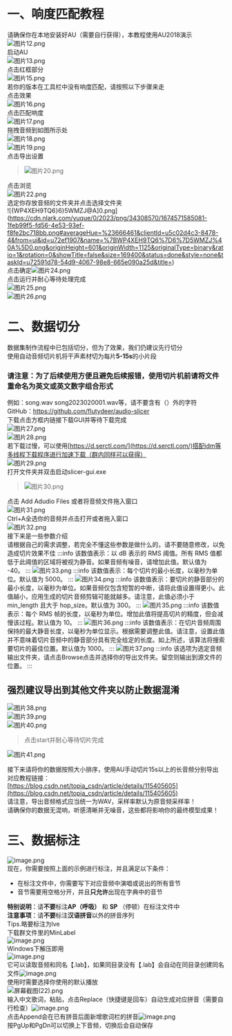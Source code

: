 <a name="yZ7H2"></a>
# 一、响度匹配教程
请确保你在本地安装好AU（需要自行获得），本教程使用AU2018演示<br />![图片12.png](https://cdn.nlark.com/yuque/0/2023/png/34308570/1674569186587-b888c962-5be1-46e5-8bc0-c61a826bba8c.png#averageHue=%23525151&clientId=u5c02d4c3-8478-4&from=ui&id=u96c7a7bb&name=%E5%9B%BE%E7%89%8712.png&originHeight=941&originWidth=951&originalType=binary&ratio=1&rotation=0&showTitle=false&size=477482&status=done&style=none&taskId=u526533bc-da83-4f1f-9918-9ddc55acf66&title=)<br />启动AU<br />![图片13.png](https://cdn.nlark.com/yuque/0/2023/png/34308570/1674569256157-60d4d005-df96-4771-b27d-a171e7de3eb2.png#averageHue=%23272727&clientId=u5c02d4c3-8478-4&from=ui&id=ucba36703&name=%E5%9B%BE%E7%89%8713.png&originHeight=1024&originWidth=1920&originalType=binary&ratio=1&rotation=0&showTitle=false&size=80551&status=done&style=none&taskId=u00851761-ee00-42f9-8e4a-dfd5c034d37&title=)<br />点击红框部分<br />![图片15.png](https://cdn.nlark.com/yuque/0/2023/png/34308570/1674569359665-bec9f4eb-dfaf-4cdb-8753-20a15521ef7d.png#averageHue=%23272727&clientId=u5c02d4c3-8478-4&from=ui&id=u325b3021&name=%E5%9B%BE%E7%89%8715.png&originHeight=1016&originWidth=1920&originalType=binary&ratio=1&rotation=0&showTitle=false&size=108993&status=done&style=none&taskId=u32ad4cde-3708-4de7-b434-4c8cb3cac82&title=)<br />若你的版本在工具栏中没有响度匹配，请按照以下步骤来走<br />点击效果<br />![图片16.png](https://cdn.nlark.com/yuque/0/2023/png/34308570/1674569420931-7342c86d-5fe8-4da2-a1c6-a29451e1177b.png#averageHue=%23434343&clientId=u5c02d4c3-8478-4&from=ui&id=ue9bd924d&name=%E5%9B%BE%E7%89%8716.png&originHeight=1019&originWidth=1920&originalType=binary&ratio=1&rotation=0&showTitle=false&size=130019&status=done&style=none&taskId=u4625cc66-1bdf-44af-beb8-7e5c237bed3&title=)<br />点击匹配响度<br />![图片17.png](https://cdn.nlark.com/yuque/0/2023/png/34308570/1674569470552-17fa60b8-098a-437d-94e3-1dd8f4bd42e2.png#averageHue=%23434342&clientId=u5c02d4c3-8478-4&from=ui&id=uf4105de1&name=%E5%9B%BE%E7%89%8717.png&originHeight=1019&originWidth=1920&originalType=binary&ratio=1&rotation=0&showTitle=false&size=130015&status=done&style=none&taskId=u6def6ecb-b7c9-4620-b85f-4f98fa0d799&title=)<br />拖拽音频到如图所示处<br />![图片18.png](https://cdn.nlark.com/yuque/0/2023/png/34308570/1674569526235-ffdb3e33-5628-478c-9648-2d6071e373ff.png#averageHue=%23dbc46a&clientId=u5c02d4c3-8478-4&from=ui&id=ucf32b99e&name=%E5%9B%BE%E7%89%8718.png&originHeight=1024&originWidth=1920&originalType=binary&ratio=1&rotation=0&showTitle=false&size=183001&status=done&style=none&taskId=u1b77521c-5d35-4e47-a779-d7a426df5a0&title=)<br />![图片19.png](https://cdn.nlark.com/yuque/0/2023/png/34308570/1674570652749-6b8a5825-762c-46f5-8bb0-d0542c7f47ea.png#averageHue=%23282828&clientId=u5c02d4c3-8478-4&from=ui&id=ub843b12a&name=%E5%9B%BE%E7%89%8719.png&originHeight=1021&originWidth=1920&originalType=binary&ratio=1&rotation=0&showTitle=false&size=113131&status=done&style=none&taskId=u248d8d7b-c8a2-4077-a30a-b0b25429993&title=)<br />点击导出设置
> ![图片20.png](https://cdn.nlark.com/yuque/0/2023/png/34308570/1674571015900-518d9336-761e-4513-8a81-fa9c41d52116.png#averageHue=%23282828&clientId=u5c02d4c3-8478-4&from=ui&id=u0d6823b5&name=%E5%9B%BE%E7%89%8720.png&originHeight=1021&originWidth=1920&originalType=binary&ratio=1&rotation=0&showTitle=false&size=138485&status=done&style=none&taskId=ua612516d-7faf-4227-9f0e-d965e7003e9&title=)

点击浏览<br />![图片22.png](https://cdn.nlark.com/yuque/0/2023/png/34308570/1674571141053-dd76e96c-6319-4ce8-b535-fe89e2e754f0.png#averageHue=%23282828&clientId=u5c02d4c3-8478-4&from=ui&id=u1889f8f7&name=%E5%9B%BE%E7%89%8722.png&originHeight=1021&originWidth=1920&originalType=binary&ratio=1&rotation=0&showTitle=false&size=176708&status=done&style=none&taskId=uc534b33c-8d60-42aa-b326-cb80331e9b9&title=)<br />选定你存放音频的文件夹并点击选择文件夹<br />![{WP4XEH9TQ6}6}5WMZJ@A]0.png](https://cdn.nlark.com/yuque/0/2023/png/34308570/1674571585081-1feb99f5-fd56-4e53-93ef-f8fe2bc718bb.png#averageHue=%23666461&clientId=u5c02d4c3-8478-4&from=ui&id=u72ef1907&name=%7BWP4XEH9TQ6%7D6%7D5WMZJ%40A%5D0.png&originHeight=601&originWidth=1125&originalType=binary&ratio=1&rotation=0&showTitle=false&size=169400&status=done&style=none&taskId=u72591d78-54d9-4067-98e8-665e090a25d&title=)<br />点击确定![图片24.png](https://cdn.nlark.com/yuque/0/2023/png/34308570/1674571846377-669d731f-acdd-4a7c-a7f2-89e0b0dbcf8c.png#averageHue=%23282827&clientId=u5c02d4c3-8478-4&from=ui&id=uddf1ee12&name=%E5%9B%BE%E7%89%8724.png&originHeight=1021&originWidth=1920&originalType=binary&ratio=1&rotation=0&showTitle=false&size=150971&status=done&style=none&taskId=u72df0ab4-67b7-4a20-b822-03e58c14a00&title=)<br />点击运行并耐心等待处理完成<br />![图片25.png](https://cdn.nlark.com/yuque/0/2023/png/34308570/1674571909869-dc8c3a8f-5832-45ab-b077-783bcc7a41ee.png#averageHue=%23282828&clientId=u5c02d4c3-8478-4&from=ui&id=u0e1144a0&name=%E5%9B%BE%E7%89%8725.png&originHeight=443&originWidth=830&originalType=binary&ratio=1&rotation=0&showTitle=false&size=64629&status=done&style=none&taskId=u4d6bed75-a6ea-4975-89dd-bf4815eebb6&title=)<br />![图片26.png](https://cdn.nlark.com/yuque/0/2023/png/34308570/1674571945750-c07acadf-129c-4de4-9207-c1b2cf482345.png#averageHue=%23292828&clientId=u5c02d4c3-8478-4&from=ui&id=uc3ead366&name=%E5%9B%BE%E7%89%8726.png&originHeight=1014&originWidth=1920&originalType=binary&ratio=1&rotation=0&showTitle=false&size=126823&status=done&style=none&taskId=ua5837ff5-014e-4505-b631-d53a0f52404&title=)
<a name="sPyj2"></a>
# 二、数据切分
数据集制作流程中已包括切分，但为了效果，我们仍建议先行切分<br />使用自动音频切片机将干声素材切为每片**5-15s**的小片段
<a name="XxiDB"></a>
### 请注意：为了后续使用方便且避免后续报错，使用切片机前请将文件重命名为英文或英文数字组合形式
例如：song.wav   song2023020001.wav等，请不要含有（）外的字符<br />GitHub：https://github.com/flutydeer/audio-slicer<br />下载点击方框内链接下载GUI并等待下载完成<br />![图片27.png](https://cdn.nlark.com/yuque/0/2023/png/34308570/1674572134981-a6950792-0420-4cd0-b9e7-d7068a4ca8d8.png#averageHue=%2389c789&clientId=u5c02d4c3-8478-4&from=ui&id=u11a45989&name=%E5%9B%BE%E7%89%8727.png&originHeight=852&originWidth=1872&originalType=binary&ratio=1&rotation=0&showTitle=false&size=168826&status=done&style=none&taskId=u24ed3493-97be-4ef6-b41e-7f12d2aff03&title=)<br />![图片28.png](https://cdn.nlark.com/yuque/0/2023/png/34308570/1674572194066-264ebb23-7c36-49c4-9564-1f8e94667b89.png#averageHue=%23fefefe&clientId=u5c02d4c3-8478-4&from=ui&id=u85a40d89&name=%E5%9B%BE%E7%89%8728.png&originHeight=882&originWidth=1887&originalType=binary&ratio=1&rotation=0&showTitle=false&size=90294&status=done&style=none&taskId=u56e58c4f-da7f-4d8b-93de-2093235c9f1&title=)<br />若下载过慢，可以使用[https://d.serctl.com/](https://d.serctl.com/)搭配idm等多线程下载程序进行加速下载（群内同样可以获得）<br />![图片29.png](https://cdn.nlark.com/yuque/0/2023/png/34308570/1674572247222-add6ef16-1d03-4fd9-94c8-5398197d90a8.png#averageHue=%2390a2ce&clientId=u5c02d4c3-8478-4&from=ui&id=u17714768&name=%E5%9B%BE%E7%89%8729.png&originHeight=1016&originWidth=1920&originalType=binary&ratio=1&rotation=0&showTitle=false&size=1827751&status=done&style=none&taskId=uad26cc86-a686-49da-8435-64a31f77c36&title=)<br />打开文件夹并双击启动slicer-gui.exe
> ![图片30.png](https://cdn.nlark.com/yuque/0/2023/png/34308570/1674572362413-934186ef-ec40-4e0d-ba75-5b7413c10a9f.png#averageHue=%23e7e6e4&clientId=u5c02d4c3-8478-4&from=ui&id=ub82ebb4e&name=%E5%9B%BE%E7%89%8730.png&originHeight=882&originWidth=1345&originalType=binary&ratio=1&rotation=0&showTitle=false&size=134774&status=done&style=none&taskId=u248d30c3-5f1f-426a-b5d2-83a6a422f3a&title=)

点击 Add Adudio Files 或者将音频文件拖入窗口<br />![图片31.png](https://cdn.nlark.com/yuque/0/2023/png/34308570/1674572649094-cfb426ef-0a4d-47e8-a63d-bb8abae63b0d.png#averageHue=%23eee5a2&clientId=u5c02d4c3-8478-4&from=ui&id=u70af5e98&name=%E5%9B%BE%E7%89%8731.png&originHeight=1024&originWidth=1920&originalType=binary&ratio=1&rotation=0&showTitle=false&size=727168&status=done&style=none&taskId=u08ee70fc-efe2-40d3-b75a-994c5e28a11&title=)<br />Ctrl+A全选你的音频并点击打开或者拖入窗口<br />![图片32.png](https://cdn.nlark.com/yuque/0/2023/png/34308570/1674572790496-1b992d6e-2d6f-42d2-8e40-7fe682dd9229.png#averageHue=%23e4de74&clientId=u5c02d4c3-8478-4&from=ui&id=u8413b885&name=%E5%9B%BE%E7%89%8732.png&originHeight=1017&originWidth=1920&originalType=binary&ratio=1&rotation=0&showTitle=false&size=687407&status=done&style=none&taskId=u561def55-03ae-4a67-a81e-cd0ca8f1722&title=)<br />接下来是一些参数介绍<br />请根据自己的需求调整，若完全不懂这些参数是做什么的，请不要随意修改，以免造成切片效果不佳
:::info
该数值表示：以 dB 表示的 RMS 阈值。所有 RMS 值都低于此阈值的区域将被视为静音。如果音频有噪音，请增加此值。默认值为 -40。
:::
![图片33.png](https://cdn.nlark.com/yuque/0/2023/png/34308570/1674572828293-8c41e01a-5da2-4590-bb5d-c9f306baf08f.png#averageHue=%23edeaac&clientId=u5c02d4c3-8478-4&from=ui&id=uf9c71b9c&name=%E5%9B%BE%E7%89%8733.png&originHeight=1038&originWidth=1920&originalType=binary&ratio=1&rotation=0&showTitle=false&size=753731&status=done&style=none&taskId=ucaec1ddf-d921-4d9e-8bfe-158a625485f&title=)
:::info
该数值表示：每个切片的最小长度，以毫秒为单位。默认值为 5000。
:::
![图片34.png](https://cdn.nlark.com/yuque/0/2023/png/34308570/1674572949610-869cf43c-723e-439a-b0c2-b976af158242.png#averageHue=%23edeaac&clientId=u5c02d4c3-8478-4&from=ui&id=u73d18ec6&name=%E5%9B%BE%E7%89%8734.png&originHeight=1038&originWidth=1920&originalType=binary&ratio=1&rotation=0&showTitle=false&size=753900&status=done&style=none&taskId=u2dfc05ce-49f7-490a-8832-cc09ea9caa7&title=)
:::info
该数值表示：要切片的静音部分的最小长度，以毫秒为单位。如果音频仅包含短暂的中断，请将此值设置得更小。此值越小，应用生成的切片音频剪辑可能就越多。请注意，此值必须小于 min_length 且大于 hop_size。默认值为 300。
:::
![图片35.png](https://cdn.nlark.com/yuque/0/2023/png/34308570/1674572986238-ca603ec5-f25a-45dd-b74e-c3f75a8282e2.png#averageHue=%23edeaac&clientId=u5c02d4c3-8478-4&from=ui&id=u5a3bf03d&name=%E5%9B%BE%E7%89%8735.png&originHeight=1038&originWidth=1920&originalType=binary&ratio=1&rotation=0&showTitle=false&size=753881&status=done&style=none&taskId=u15f1c54e-0c8c-4adb-a660-30e86c490b0&title=)
:::info
该数值表示：每个 RMS 帧的长度，以毫秒为单位。增加此值将提高切片的精度，但会减慢该过程。默认值为 10。
:::
![图片36.png](https://cdn.nlark.com/yuque/0/2023/png/34308570/1674573019149-344acac4-6880-4fc0-b37b-564ffbbab0ce.png#averageHue=%23edeaac&clientId=u5c02d4c3-8478-4&from=ui&id=uae635d74&name=%E5%9B%BE%E7%89%8736.png&originHeight=1038&originWidth=1920&originalType=binary&ratio=1&rotation=0&showTitle=false&size=753830&status=done&style=none&taskId=u99dd07f8-8377-456b-935e-da297dc6033&title=)
:::info
该数值表示：在切片音频周围保持的最大静音长度，以毫秒为单位显示。根据需要调整此值。请注意，设置此值并不意味着切片音频中的静音部分具有完全给定的长度。如上所述，该算法将搜索要切片的最佳位置。默认值为 1000。
:::
![图片37.png](https://cdn.nlark.com/yuque/0/2023/png/34308570/1674573047478-ab783f60-b369-45b7-84d9-b7e3cd427218.png#averageHue=%23edeaac&clientId=u5c02d4c3-8478-4&from=ui&id=u357caf6d&name=%E5%9B%BE%E7%89%8737.png&originHeight=1038&originWidth=1920&originalType=binary&ratio=1&rotation=0&showTitle=false&size=753926&status=done&style=none&taskId=u6116d8bc-88f7-4564-86b6-a2ccdbf9969&title=)
:::info
该选项为选定音频输出文件夹，请点击Browse点击并选择你的导出文件夹。留空则输出到源文件的位置。
:::
<a name="g1EGE"></a>
## 强烈建议导出到其他文件夹以防止数据混淆
![图片38.png](https://cdn.nlark.com/yuque/0/2023/png/34308570/1674573069011-d2bb341d-bbe3-4135-91e5-d39067794906.png#averageHue=%23edeaac&clientId=u5c02d4c3-8478-4&from=ui&id=u790dc088&name=%E5%9B%BE%E7%89%8738.png&originHeight=1038&originWidth=1920&originalType=binary&ratio=1&rotation=0&showTitle=false&size=753895&status=done&style=none&taskId=u21eff9cc-cb4f-490a-a552-afbe1821959&title=)<br />![图片39.png](https://cdn.nlark.com/yuque/0/2023/png/34308570/1674573093722-7a126fe4-a583-4c89-94d9-77daaa004863.png#averageHue=%23d7eab5&clientId=u5c02d4c3-8478-4&from=ui&id=u2878a31e&name=%E5%9B%BE%E7%89%8739.png&originHeight=1019&originWidth=1920&originalType=binary&ratio=1&rotation=0&showTitle=false&size=812577&status=done&style=none&taskId=ubac18218-78c1-4017-8e46-44b05fccb6f&title=)<br />![图片40.png](https://cdn.nlark.com/yuque/0/2023/png/34308570/1674573118646-300a1df0-524a-4ceb-9dbd-700a0cf6695b.png#averageHue=%2393bea1&clientId=u5c02d4c3-8478-4&from=ui&id=uab5bc5cf&name=%E5%9B%BE%E7%89%8740.png&originHeight=1018&originWidth=1920&originalType=binary&ratio=1&rotation=0&showTitle=false&size=1141471&status=done&style=none&taskId=ud7ca264a-c862-4c2d-bc53-65204d54cb2&title=)
> 点击start并耐心等待切片完成

![图片41.png](https://cdn.nlark.com/yuque/0/2023/png/34308570/1674573151110-04a7fb34-4b6b-45e0-ad4b-6d4d7cebfc04.png#averageHue=%231ab337&clientId=u5c02d4c3-8478-4&from=ui&id=uda49516f&name=%E5%9B%BE%E7%89%8741.png&originHeight=1020&originWidth=1920&originalType=binary&ratio=1&rotation=0&showTitle=false&size=1424577&status=done&style=none&taskId=uc1473436-857e-42a5-b2d8-269e40d9c31&title=)

接下来请将你的数据按照大小排序，使用AU手动切片15s以上的长音频分别导出<br />对应教程链接：<br />[https://blog.csdn.net/topia_csdn/article/details/115405605](https://blog.csdn.net/topia_csdn/article/details/115405605)<br />请注意，导出音频格式应当统一为WAV，采样率默认为原音频采样率！<br />请确保你的数据无混响，听感清晰并无噪音，这些都将影响你的最终模型成果！
<a name="aaT9Q"></a>
# 三、数据标注
![image.png](https://cdn.nlark.com/yuque/0/2022/png/34659871/1670746097851-15dccc08-11aa-4a3d-a7f9-b8b6d8e86467.png#averageHue=%23edc681&clientId=ufc1e094c-3285-4&from=paste&height=116&id=u0c583e5a&name=image.png&originHeight=145&originWidth=436&originalType=binary&ratio=1&rotation=0&showTitle=false&size=6896&status=done&style=none&taskId=u74d5469e-bd8e-44cc-8c5c-7b58dc6fc6c&title=&width=348.8)<br />现在，你需要按照上面的示例进行标注，并且满足以下条件：

- 在标注文件中，你需要写下对应音频中演唱或说出的所有音节
- 音节需要用空格分开，并且**只允许**出现在字典中的音节

**特别说明**：请**不要**标注**AP（呼吸）** 和 **SP** （停顿）在标注文件中<br />**注意事项**：请**不要**标注**汉语拼音**以外的拼音序列<br />Tips.略要标注为lve<br />下载群文件里的MinLabel<br />![image.png](https://cdn.nlark.com/yuque/0/2022/png/34659871/1670898959091-bfbe95cf-8666-473c-a9b0-162100280b57.png#averageHue=%23e9ecf0&clientId=u5e78793b-04b5-4&from=paste&height=87&id=u8dce9f4f&name=image.png&originHeight=109&originWidth=184&originalType=binary&ratio=1&rotation=0&showTitle=false&size=4101&status=done&style=none&taskId=uc41ac538-e631-4dcd-a94b-2b62397cf67&title=&width=147.2)<br />Windows下解压即用<br />![image.png](https://cdn.nlark.com/yuque/0/2022/png/34659871/1670899025532-10ff5755-539f-40ec-a347-7dfbf0e6d735.png#averageHue=%23b79057&clientId=u5e78793b-04b5-4&from=paste&height=90&id=u14d533a5&name=image.png&originHeight=113&originWidth=238&originalType=binary&ratio=1&rotation=0&showTitle=false&size=4189&status=done&style=none&taskId=u0188db1a-da15-4df0-8ddc-b81568c62d4&title=&width=190.4)<br />它可以读取音频和同名【.lab】，如果同目录没有【.lab】会自动在同目录创建同名文件![image.png](https://cdn.nlark.com/yuque/0/2022/png/34659871/1670899137321-1315c030-a031-4099-a70c-50a90595783c.png#averageHue=%23f7f7f6&clientId=u5e78793b-04b5-4&from=paste&height=614&id=uefc228d8&name=image.png&originHeight=767&originWidth=1298&originalType=binary&ratio=1&rotation=0&showTitle=false&size=75599&status=done&style=none&taskId=u016534ca-2a03-4fe3-9c3f-14d048a73a7&title=&width=1038.4)<br />使用时需要选择你使用的默认播放<br />![屏幕截图(22).png](https://cdn.nlark.com/yuque/0/2022/png/34659871/1670899351703-98198f36-a908-4028-a626-3147853525ad.png#averageHue=%23f5f4f3&clientId=u5e78793b-04b5-4&from=drop&id=uef5d03b8&name=%E5%B1%8F%E5%B9%95%E6%88%AA%E5%9B%BE%2822%29.png&originHeight=747&originWidth=1284&originalType=binary&ratio=1&rotation=0&showTitle=false&size=97184&status=done&style=none&taskId=u6393852b-51b1-414f-826f-d832ef2c012&title=)<br />输入中文歌词，粘贴，点击Replace（快捷键是回车）自动生成对应拼音（需要自行检查）![image.png](https://cdn.nlark.com/yuque/0/2022/png/34659871/1670899503680-c3ed5ef2-c976-479b-8cc5-4b49c7069142.png#averageHue=%23f7f6f6&clientId=u5e78793b-04b5-4&from=paste&height=614&id=zQUFG&name=image.png&originHeight=767&originWidth=1298&originalType=binary&ratio=1&rotation=0&showTitle=false&size=81747&status=done&style=none&taskId=u96a37877-e91f-404f-9c5f-de2ff4f36ce&title=&width=1038.4)<br />点击Append会在已有拼音后面新增歌词栏的拼音![image.png](https://cdn.nlark.com/yuque/0/2022/png/34659871/1670899427345-56ff60d8-b8f5-4a22-a74e-0abaa6cca8d1.png#averageHue=%23f7f7f6&clientId=u5e78793b-04b5-4&from=paste&height=614&id=ua7254b2e&name=image.png&originHeight=767&originWidth=1298&originalType=binary&ratio=1&rotation=0&showTitle=false&size=83818&status=done&style=none&taskId=ucf9fedb8-a89b-4841-80bd-088688fdc36&title=&width=1038.4)<br />按PgUp和PgDn可以切换上下音频，切换后会自动保存
